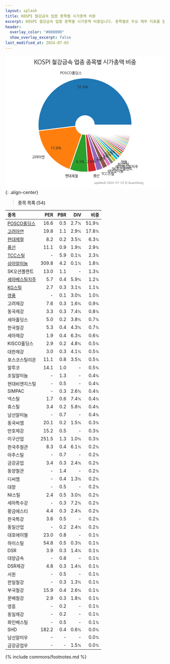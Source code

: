 ```yaml
---
layout: splash
title: KOSPI 철강금속 업종 종목별 시가총액 비중
excerpt: KOSPI 철강금속 업종 종목별 시가총액 비중입니다. 종목별로 주요 재무 지표를 함께 표시합니다.
header:
  overlay_color: "#800000"
  show_overlay_excerpt: false
last_modified_at: 2024-07-03
---
```



![KOSPI 철강금속 업종 종목별 시가총액 비중](/stats/sector/images/kospi_업종_철강금속_종목.png){: .align-center}


> **종목 목록 (54)**<a id="list"></a>

| **종목** | **PER** | **PBR** | **DIV** | **비중** |
| :------- | ------: | ------: | ------: | -------: |
| [POSCO홀딩스](/005490/) | 16.6 | 0.5 | 2.7<small>%</small> | 51.9<small>%</small> |
| [고려아연](/010130/) | 19.8 | 1.1 | 2.9<small>%</small> | 17.8<small>%</small> |
| [현대제철](/004020/) | 8.2 | 0.2 | 3.5<small>%</small> | 6.3<small>%</small> |
| [풍산](/103140/) | 11.1 | 0.9 | 1.9<small>%</small> | 2.9<small>%</small> |
| [TCC스틸](/002710/) | - | 5.9 | 0.1<small>%</small> | 2.3<small>%</small> |
| [삼아알미늄](/006110/) | 309.8 | 4.2 | 0.1<small>%</small> | 1.8<small>%</small> |
| SK오션플랜트 | 13.0 | 1.1 | - | 1.3<small>%</small> |
| [세아베스틸지주](/001430/) | 5.7 | 0.4 | 5.9<small>%</small> | 1.2<small>%</small> |
| [KG스틸](/016380/) | 2.7 | 0.3 | 3.1<small>%</small> | 1.1<small>%</small> |
| [영풍](/000670/) | - | 0.1 | 3.0<small>%</small> | 1.0<small>%</small> |
| 고려제강 | 7.6 | 0.3 | 1.6<small>%</small> | 0.9<small>%</small> |
| 동국제강 | 3.3 | 0.3 | 7.4<small>%</small> | 0.8<small>%</small> |
| 세아홀딩스 | 5.0 | 0.2 | 3.8<small>%</small> | 0.7<small>%</small> |
| 한국철강 | 5.3 | 0.4 | 4.3<small>%</small> | 0.7<small>%</small> |
| 세아제강 | 1.9 | 0.4 | 6.3<small>%</small> | 0.6<small>%</small> |
| KISCO홀딩스 | 2.9 | 0.2 | 4.8<small>%</small> | 0.5<small>%</small> |
| 대한제강 | 3.0 | 0.3 | 4.1<small>%</small> | 0.5<small>%</small> |
| 포스코스틸리온 | 11.1 | 0.8 | 3.5<small>%</small> | 0.5<small>%</small> |
| 알루코 | 14.1 | 1.0 | - | 0.5<small>%</small> |
| 조일알미늄 | - | 1.3 | - | 0.4<small>%</small> |
| 현대비앤지스틸 | - | 0.5 | - | 0.4<small>%</small> |
| SIMPAC | - | 0.3 | 2.6<small>%</small> | 0.4<small>%</small> |
| 넥스틸 | 1.7 | 0.6 | 7.4<small>%</small> | 0.4<small>%</small> |
| 휴스틸 | 3.4 | 0.2 | 5.8<small>%</small> | 0.4<small>%</small> |
| 남선알미늄 | - | 0.7 | - | 0.4<small>%</small> |
| 동국씨엠 | 20.1 | 0.2 | 1.5<small>%</small> | 0.3<small>%</small> |
| 만호제강 | 15.2 | 0.5 | - | 0.3<small>%</small> |
| 이구산업 | 251.5 | 1.3 | 1.0<small>%</small> | 0.3<small>%</small> |
| 한국주철관 | 8.3 | 0.4 | 6.1<small>%</small> | 0.2<small>%</small> |
| 아주스틸 | - | 0.7 | - | 0.2<small>%</small> |
| 금강공업 | 3.4 | 0.3 | 2.4<small>%</small> | 0.2<small>%</small> |
| 동양철관 | - | 1.4 | - | 0.2<small>%</small> |
| 디씨엠 | - | 0.4 | 1.3<small>%</small> | 0.2<small>%</small> |
| 대창 | - | 0.5 | - | 0.2<small>%</small> |
| NI스틸 | 2.4 | 0.5 | 3.0<small>%</small> | 0.2<small>%</small> |
| 세아특수강 | - | 0.3 | 7.2<small>%</small> | 0.2<small>%</small> |
| 황금에스티 | 4.4 | 0.3 | 2.4<small>%</small> | 0.2<small>%</small> |
| 한국특강 | 3.6 | 0.5 | - | 0.2<small>%</small> |
| 동일산업 | - | 0.2 | 2.4<small>%</small> | 0.2<small>%</small> |
| 대호에이엘 | 23.0 | 0.8 | - | 0.1<small>%</small> |
| 하이스틸 | 54.8 | 0.5 | 0.3<small>%</small> | 0.1<small>%</small> |
| DSR | 3.9 | 0.3 | 1.4<small>%</small> | 0.1<small>%</small> |
| 대양금속 | - | 0.8 | - | 0.1<small>%</small> |
| DSR제강 | 4.8 | 0.3 | 1.4<small>%</small> | 0.1<small>%</small> |
| 서원 | - | 0.5 | - | 0.1<small>%</small> |
| 한일철강 | - | 0.3 | 1.3<small>%</small> | 0.1<small>%</small> |
| 부국철강 | 15.9 | 0.4 | 2.6<small>%</small> | 0.1<small>%</small> |
| 문배철강 | 2.9 | 0.3 | 1.8<small>%</small> | 0.1<small>%</small> |
| 영흥 | - | 0.2 | - | 0.1<small>%</small> |
| 동일제강 | - | 0.2 | - | 0.1<small>%</small> |
| 화인베스틸 | - | 0.5 | - | 0.1<small>%</small> |
| SHD | 182.2 | 0.4 | 0.6<small>%</small> | 0.0<small>%</small> |
| 남선알미우 | - | - | - | 0.0<small>%</small> |
| 금강공업우 | - | - | 1.5<small>%</small> | 0.0<small>%</small> |

{% include commons/footnotes.md %}